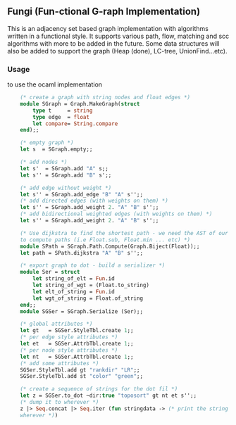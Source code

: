 ## Fungi (Fun-ctional G-raph Implementation)

This is an adjacency set based graph implementation with algorithms written in
a functional style. It supports various path, flow, matching and scc algorithms
with more to be added in the future. Some data structures will also be added to
support the graph (Heap (done), LC-tree, UnionFind...etc).

### Usage

to use the ocaml implementation

```ocaml
    (* create a graph with string nodes and float edges *)
    module SGraph = Graph.MakeGraph(struct 
        type t     = string
        type edge  = float
        let compare= String.compare
    end);;

    (* empty graph *)
    let s  = SGraph.empty;;

    (* add nodes *)
    let s'  = SGraph.add "A" s;;
    let s'' = SGraph.add "B" s';;

    (* add edge without weight *)
    let s'' = SGraph.add_edge "B" "A" s'';;
    (* add directed edges (with weights on them) *)
    let s'' = SGraph.add_weight 2. "A" "B" s'';;
    (* add bidirectional weighted edges (with weights on them) *)
    let s'' = SGraph.add_weight 2. "A" "B" s'';;

    (* Use dijkstra to find the shortest path - we need the AST of our edge type
    to compute paths (i.e Float.sub, Float.min ... etc) *)
    module SPath = SGraph.Path.Compute(Graph.Biject(Float));;
    let path = SPath.dijkstra "A" "B" s'';;

    (* export graph to dot - build a serializer *)
    module Ser = struct 
        let string_of_elt = Fun.id
        let string_of_wgt = (Float.to_string)
        let elt_of_string = Fun.id
        let wgt_of_string = Float.of_string
    end;;
    module SGSer = SGraph.Serialize (Ser);;

    (* global attributes *)
    let gt   = SGSer.StyleTbl.create 1;;
    (* per edge style attributes *)
    let et   = SGSer.AttrbTbl.create 1;;
    (* per node style attributes *)
    let nt   = SGSer.AttrbTbl.create 1;;
    (* add some attributes *)
    SGSer.StyleTbl.add gt "rankdir" "LR";;
    SGSer.StyleTbl.add st "color" "green";;

    (* create a sequence of strings for the dot fil *)
    let z = SGSer.to_dot ~dir:true "toposort" gt nt et s'';;
    (* dump it to wherever *)
    z |> Seq.concat |> Seq.iter (fun stringdata -> (* print the string to
    wherever *))
```
